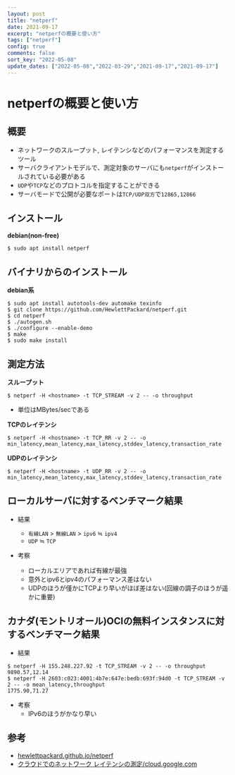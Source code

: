 ```yaml
---
layout: post
title: "netperf"
date: 2021-09-17
excerpt: "netperfの概要と使い方"
tags: ["netperf"]
config: true
comments: false
sort_key: "2022-05-08"
update_dates: ["2022-05-08","2022-03-29","2021-09-17","2021-09-17"]
---
```


# netperfの概要と使い方

## 概要
 - ネットワークのスループット, レイテンシなどのパフォーマンスを測定するツール
 - サーバクライアントモデルで、測定対象のサーバにも`netperf`がインストールされている必要がある
 - `UDP`や`TCP`などのプロトコルを指定することができる
 - サーバモードで公開が必要なポートは`TCP/UDP双方`で`12865,12866`

## インストール

**debian(non-free)**  
```console
$ sudo apt install netperf
```

## バイナリからのインストール

**debian系**  
```console
$ sudo apt install autotools-dev automake texinfo
$ git clone https://github.com/HewlettPackard/netperf.git
$ cd netperf
$ ./autogen.sh
$ ./configure --enable-demo
$ make
$ sudo make install
```

## 測定方法

**スループット**  
```console
$ netperf -H <hostname> -t TCP_STREAM -v 2 -- -o throughput
```
 - 単位はMBytes/secである

**TCPのレイテンシ**  

```console
$ netperf -H <hostname> -t TCP_RR -v 2 -- -o min_latency,mean_latency,max_latency,stddev_latency,transaction_rate
```

**UDPのレイテンシ**  
```console
$ netperf -H <hostname> -t UDP_RR -v 2 -- -o min_latency,mean_latency,max_latency,stddev_latency,transaction_rate
```

## ローカルサーバに対するベンチマーク結果
 - 結果
   - `有線LAN` > `無線LAN` > `ipv6` ≒ `ipv4`
   - `UDP` ≒ `TCP` 

 - 考察
   - ローカルエリアであれば有線が最強  
   - 意外とipv6とipv4のパフォーマンス差はない  
   - UDPのほうが僅かにTCPより早いがほぼ差はない(回線の調子のほうが遥かに重要)

## カナダ(モントリオール)OCIの無料インスタンスに対するベンチマーク結果

 - 結果
```console
$ netperf -H 155.248.227.92 -t TCP_STREAM -v 2 -- -o throughput  
9890.57,12.14
$ netperf -H 2603:c023:4001:4b7e:647e:bedb:693f:94d0 -t TCP_STREAM -v 2 -- -o mean_latency,throughput
1775.90,71.27
```
 - 考察
   - IPv6のほうがかなり早い

## 参考
 - [hewlettpackard.github.io/netperf](https://hewlettpackard.github.io/netperf/doc/netperf.html)
 - [クラウドでのネットワーク レイテンシの測定/cloud.google.com](https://cloud.google.com/blog/ja/products/networking/using-netperf-and-ping-to-measure-network-latency)
